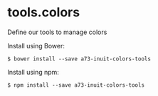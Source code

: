 # tools.colors

Define our tools to manage colors

Install using Bower:

    $ bower install --save a73-inuit-colors-tools

Install using npm:

    $ npm install --save a73-inuit-colors-tools
